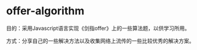 # offer-algorithm
目的：采用Javascript语言实现《剑指offer》上的一些算法题，以供学习所用。

方式：分享自己的一些解决方法以及收集网络上流传的一些比较优秀的解决方案。
